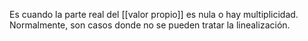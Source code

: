 
Es cuando la parte real del [[valor propio]] es nula o hay multiplicidad. Normalmente, son casos donde no se pueden tratar la linealización.